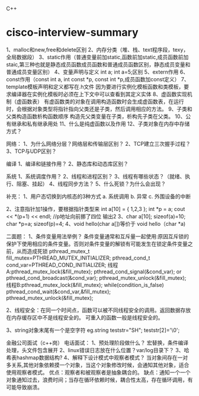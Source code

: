 C++
# cisco-interview-summary
1、malloc和new,free和delete区别
2、内存分类（堆、栈、text程序段，texy，全局数据段）
3、static作用（普通变量前加static,函数前加static,成员函数前加staic,第三种也就是静态成员函数成员函数和普通成员函数区别，静态成员变量和普通成员变量区别）
4、变量声明与定义 int a; int a=5;区别
5、extern作用
6、const作用（const int a, int const *p, const int *p,成员函数加const定义）
7、template模板声明和定义都写在.h文件
   因为要进行实例化模板函数和类模板，要求编译器在实例化模板时必须在上下文中可以查看到其定义实体
8、虚函数实现机制（虚函数表）
    有虚函数类的对象在调用构造函数时会生成虚函数表，在运行时，会根据对象类型将指针指向父类还是子类，然后调用相应的方法。
9、子类和父类构造函数析构函数顺序
  构造先父类变量在子类，析构先子类在父类。
10、公有继承和私有继承用处
11、什么是纯虚函数以及作用
12、子类对象在内存中存储方式？

网络：
1、为什么网络分层？网络层和传输层区别？
2、TCP建立三次握手过程？
3、TCP与UDP区别？

编译
1、编译和链接作用？
2、静态库和动态库区别？


系统
1、系统调度作用？
2、线程和进程区别？
3、线程有哪些状态？（就绪、执行、阻塞、挂起）
4、线程同步方法？
5、什么死锁？为什么会出现？


补充：
1、用户态切换到内核态的3种方式
a.  系统调用
b.  异常
c.  外围设备的中断 

2、注意指针加1操作，要根据指针类型来
   int a[10] = { 1,2,3 };
	int *p = a;
	cout << *(p+1) << endl; //p地址向前挪了四位
   输出2
3、char a[10]; sizeof(a)=10;
  char *p=a; sizeof(p)=4;
4、void hello(char a[])等价于 void hello（char *a)


二面题：
1、条件变量用法举例？
   条件变量通常和互斥量一起使用:原因互斥锁的保护下使用相应的条件变量。否则对条件变量的解锁有可能发生在锁定条件变量之前，从而造成死锁
   pthread_mutex_t fill_mutex=PTHREAD_MUTEX_INITIALIZER;
   pthread_cond_t cond_var=PTHREAD_COND_INITIALIZER;
  线程A:pthread_mutex_lock(&fill_mutex); 
	pthread_cond_signal(&cond_var); or pthread_cond_broadcast(&cond_var);
	pthread_mutex_unlock(&fill_mutex);
  线程B:pthread_mutex_lock(&fill_mutex);
  	while(condition_is_false)	
		pthread_cond_wait(&cond_var,&fill_mutex);
	pthread_mutex_unlock(&fill_mutex);

2、线程安全：在同一个时间点，函数可以被不同线程安全的调用。返回数据存放在内存缓存区中不是线程安全的。
   可重入的函数一般是线程安全的。
   
3、string对象末尾有一个是空字符
  eg.string teststr="SH"; teststr[2]='\0'; 
 
 金融公司面试（c++岗）
 电话面试：
 1、预处理阶段做什么？ 宏替换，条件编译处理，头文件包含展开
 2、linux错误日志放在什么位置？var/log目录下？
 3、哈希表hashmap数据结构?
 4、解释下设计模式中观察者模式？
    当对象间存在一对多关系,其他对象依赖摸一个对象，当这个对象修改时候，会通知其他对象，适合使用观察者模式。
    优点：观察者和被观察者是抽象耦合的。
    缺点：通知一个一个对象通知过去，浪费时间；当存在循环依赖时候，耦合性太高，存在循环调用，有可能导致崩溃。

 
